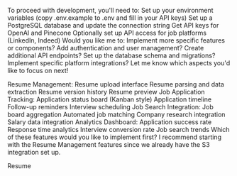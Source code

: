 To proceed with development, you'll need to:
Set up your environment variables (copy .env.example to .env and fill in your API keys)
Set up a PostgreSQL database and update the connection string
Get API keys for OpenAI and Pinecone
Optionally set up API access for job platforms (LinkedIn, Indeed)
Would you like me to:
Implement more specific features or components?
Add authentication and user management?
Create additional API endpoints?
Set up the database schema and migrations?
Implement specific platform integrations?
Let me know which aspects you'd like to focus on next!

Resume Management:
Resume upload interface
Resume parsing and data extraction
Resume version history
Resume preview
Job Application Tracking:
Application status board (Kanban style)
Application timeline
Follow-up reminders
Interview scheduling
Job Search Integration:
Job board aggregation
Automated job matching
Company research integration
Salary data integration
Analytics Dashboard:
Application success rate
Response time analytics
Interview conversion rate
Job search trends
Which of these features would you like to implement first? I recommend starting with the Resume Management features since we already have the S3 integration set up.

Resume